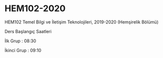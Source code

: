 # HEM102-2020
HEM102 Temel Bilgi ve İletişim Teknolojileri, 2019-2020 (Hemşirelik Bölümü)

Ders Başlangıç Saatleri

İlk Grup    : 08:30

İkinci Grup : 09:10
